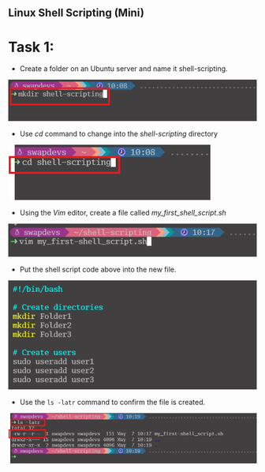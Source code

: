 ## Linux Shell Scripting (Mini)
# Task 1: 
- Create a folder on an Ubuntu server and name it shell-scripting.
  
![create-sh-script-folder](img/create-sh-script-folder.png)
- Use *cd* command to change into the *shell-scripting* directory

![cd-sh-script-folder](img/cd-sh-script-folder.png)
- Using the *Vim* editor, create a file called *my_first_shell_script.sh*
  
![vim-shell-script-code](img/vim-shell-script-code.png)
- Put the shell script code above into the new file.
  
![shell-script-code](img/shell-script-code.png)
- Use the `ls -latr` command to confirm the file is created.

![ls-file](img/ls-file.png)
